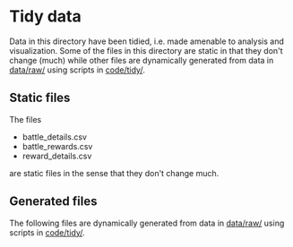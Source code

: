 # Tidy data

Data in this directory have been tidied, i.e. made amenable to analysis and 
visualization. Some of the files in this directory are static in that they don't
change (much) while other files are dynamically generated from data in 
[data/raw/](../data/raw/) using scripts in [code/tidy/](../code/tidy/). 

## Static files

The files 

- battle_details.csv
- battle_rewards.csv
- reward_details.csv

are static files in the sense that they don't change much. 


## Generated files

The following files are dynamically generated from data in 
[data/raw/](../data/raw/) using scripts in [code/tidy/](../code/tidy/).